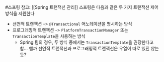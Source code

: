 #스프링
참고: [[Spring 트랜잭션 관리]]
스프링은 다음과 같은 두 가지 트랜잭션 제어 방식을 지원한다
* 선언적 트랜잭션 -> `@Transactional` 어노테이션을 명시하는 방식
* 프로그래밍적 트랜잭션 -> `PlatformTransactionManager` 또는 `TransactionTemplate`을 사용하는 방식
	* Spring 팀의 경우, 두 방식 중에서는 `TransactionTemplate`을 권장한다고 함... 왤까
선언적 트랜잭션과 프로그래밍적 트랜잭션은 우열이 따로 있진 않는 듯?